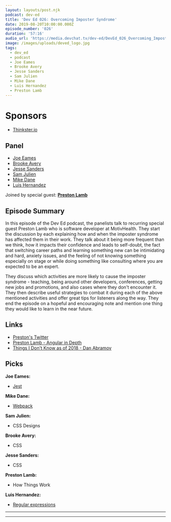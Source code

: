 ```yaml
---
layout: layouts/post.njk
podcast: dev-ed
title: 'Dev Ed 026: Overcoming Imposter Syndrome'
date: 2019-08-20T10:00:00.000Z
episode_number: '026'
duration: '57:16'
audio_url: 'https://media.devchat.tv/dev-ed/DevEd_026_Overcoming_Imposter_Syndrome.mp3'
image: /images/uploads/deved_logo.jpg
tags:
  - dev_ed
  - podcast
  - Joe Eames
  - Brooke Avery
  - Jesse Sanders
  - Sam Julien
  - Mike Dane
  - Luis Hernandez
  - Preston Lamb
---
```

# Sponsors

* [Thinkster.io](https://thinkster.io/)

## Panel

* [Joe Eames](https://thinkster.io/)
* [Brooke Avery](https://thinkster.io/)
* [Jesse Sanders](https://www.briebug.com/)
* [Sam Julien](https://twitter.com/samjulien?lang=en)
* [Mike Dane](https://www.mikedane.com/)
* [Luis Hernandez](https://lambdaschool.com/about)

Joined by special guest: [**Preston Lamb**](https://www.linkedin.com/in/pjlamb12/)

## Episode Summary

In this episode of the Dev Ed podcast, the panelists talk to recurring special guest Preston Lamb who is software developer at MotivHealth. They start the discussion by each explaining how and when the imposter syndrome has affected them in their work. They talk about it being more frequent than we think, how it impacts their confidence and leads to self-doubt, the fact that switching career paths and learning something new can be intimidating and hard, anxiety issues, and the feeling of not knowing something especially on stage or while doing something like consulting where you are expected to be an expert.

They discuss which activities are more likely to cause the imposter syndrome  - teaching, being around other developers, conferences, getting new jobs and promotions, and also cases where they don't encounter it. They then describe useful strategies to combat it during each of the above mentioned activities and offer great tips for listeners along the way. They end the episode on a hopeful and encouraging note and mention one thing they would like to learn in the near future.

## Links

* [Preston's Twitter](https://twitter.com/prestonjlamb)
* [Preston Lamb - Angular in Depth](https://blog.angularindepth.com/@pjlamb12)
* [Things I Don't Know as of 2018 - Dan Abramov](https://overreacted.io/things-i-dont-know-as-of-2018/)

## Picks

**Joe Eames:**

* [Jest](https://jestjs.io/)

**Mike Dane:**

* [Webpack](https://webpack.js.org/)

**Sam Julien:**

* CSS Designs

**Brooke Avery:**

* CSS

**Jesse Sanders:**

* CSS

**Preston Lamb:**

* How Things Work

**Luis Hernandez:**

* [Regular expressions](https://en.wikipedia.org/wiki/Regular_expression)

****

****
